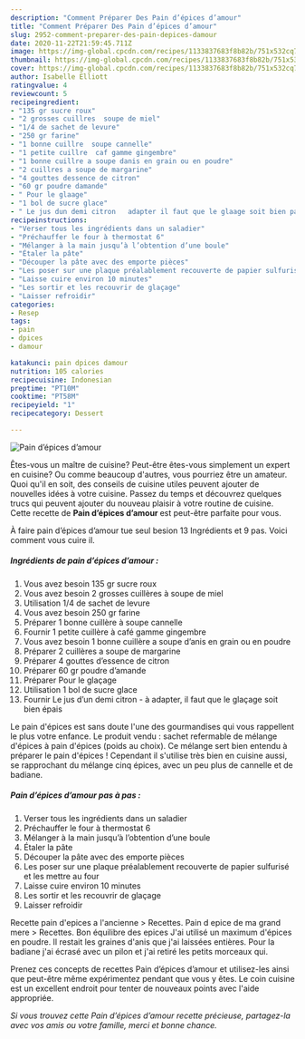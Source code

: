 ```yaml
---
description: "Comment Préparer Des Pain d’épices d’amour"
title: "Comment Préparer Des Pain d’épices d’amour"
slug: 2952-comment-preparer-des-pain-depices-damour
date: 2020-11-22T21:59:45.711Z
image: https://img-global.cpcdn.com/recipes/1133837683f8b82b/751x532cq70/pain-depices-damour-photo-principale-de-la-recette.jpg
thumbnail: https://img-global.cpcdn.com/recipes/1133837683f8b82b/751x532cq70/pain-depices-damour-photo-principale-de-la-recette.jpg
cover: https://img-global.cpcdn.com/recipes/1133837683f8b82b/751x532cq70/pain-depices-damour-photo-principale-de-la-recette.jpg
author: Isabelle Elliott
ratingvalue: 4
reviewcount: 5
recipeingredient:
- "135 gr sucre roux"
- "2 grosses cuillres  soupe de miel"
- "1/4 de sachet de levure"
- "250 gr farine"
- "1 bonne cuillre  soupe cannelle"
- "1 petite cuillre  caf gamme gingembre"
- "1 bonne cuillre a soupe danis en grain ou en poudre"
- "2 cuillres a soupe de margarine"
- "4 gouttes dessence de citron"
- "60 gr poudre damande"
- " Pour le glaage"
- "1 bol de sucre glace"
- " Le jus dun demi citron   adapter il faut que le glaage soit bien pais"
recipeinstructions:
- "Verser tous les ingrédients dans un saladier"
- "Préchauffer le four à thermostat 6"
- "Mélanger à la main jusqu’à l’obtention d’une boule"
- "Étaler la pâte"
- "Découper la pâte avec des emporte pièces"
- "Les poser sur une plaque préalablement recouverte de papier sulfurisé et les mettre au four"
- "Laisse cuire environ 10 minutes"
- "Les sortir et les recouvrir de glaçage"
- "Laisser refroidir"
categories:
- Resep
tags:
- pain
- dpices
- damour

katakunci: pain dpices damour 
nutrition: 105 calories
recipecuisine: Indonesian
preptime: "PT10M"
cooktime: "PT58M"
recipeyield: "1"
recipecategory: Dessert

---
```



![Pain d’épices d’amour](https://img-global.cpcdn.com/recipes/1133837683f8b82b/751x532cq70/pain-depices-damour-photo-principale-de-la-recette.jpg)

Êtes-vous un maître de cuisine? Peut-être êtes-vous simplement un expert en cuisine? Ou comme beaucoup d'autres, vous pourriez être un amateur. Quoi qu'il en soit, des conseils de cuisine utiles peuvent ajouter de nouvelles idées à votre cuisine. Passez du temps et découvrez quelques trucs qui peuvent ajouter du nouveau plaisir à votre routine de cuisine. Cette recette de <strong> Pain d’épices d’amour </strong> est peut-être parfaite pour vous.

<!--inarticleads1-->

À faire pain d’épices d’amour tue seul besion 13 Ingrédients et 9 pas. Voici comment vous cuire il.

##### Ingrédients de pain d’épices d’amour :

1. Vous avez besoin 135 gr sucre roux
1. Vous avez besoin 2 grosses cuillères à soupe de miel
1. Utilisation 1/4 de sachet de levure
1. Vous avez besoin 250 gr farine
1. Préparer 1 bonne cuillère à soupe cannelle
1. Fournir 1 petite cuillère à café gamme gingembre
1. Vous avez besoin 1 bonne cuillère a soupe d’anis en grain ou en poudre
1. Préparer 2 cuillères a soupe de margarine
1. Préparer 4 gouttes d’essence de citron
1. Préparer 60 gr poudre d’amande
1. Préparer  Pour le glaçage
1. Utilisation 1 bol de sucre glace
1. Fournir  Le jus d’un demi citron - à adapter, il faut que le glaçage soit bien épais


Le pain d&#39;épices est sans doute l&#39;une des gourmandises qui vous rappellent le plus votre enfance. Le produit vendu : sachet refermable de mélange d&#39;épices à pain d&#39;épices (poids au choix). Ce mélange sert bien entendu à préparer le pain d&#39;épices ! Cependant il s&#39;utilise très bien en cuisine aussi, se rapprochant du mélange cinq épices, avec un peu plus de cannelle et de badiane. 

<!--inarticleads2-->

##### Pain d’épices d’amour pas à pas :

1. Verser tous les ingrédients dans un saladier
1. Préchauffer le four à thermostat 6
1. Mélanger à la main jusqu’à l’obtention d’une boule
1. Étaler la pâte
1. Découper la pâte avec des emporte pièces
1. Les poser sur une plaque préalablement recouverte de papier sulfurisé et les mettre au four
1. Laisse cuire environ 10 minutes
1. Les sortir et les recouvrir de glaçage
1. Laisser refroidir


Recette pain d&#39;epices a l&#39;ancienne &gt; Recettes. Pain d epice de ma grand mere &gt; Recettes. Bon équilibre des epices J&#39;ai utilisé un maximum d&#39;épices en poudre. Il restait les graines d&#39;anis que j&#39;ai laissées entières. Pour la badiane j&#39;ai écrasé avec un pilon et j&#39;ai retiré les petits morceaux qui. 

<!--inarticleads1-->

<p>
Prenez ces concepts de recettes Pain d’épices d’amour et utilisez-les ainsi que peut-être même expérimentez pendant que vous y êtes. Le coin cuisine est un excellent endroit pour tenter de nouveaux points avec l'aide appropriée.
</p>

<p>
<i>Si vous trouvez cette Pain d’épices d’amour recette précieuse, partagez-la avec vos amis ou votre famille, merci et bonne chance.</i>
</p>
